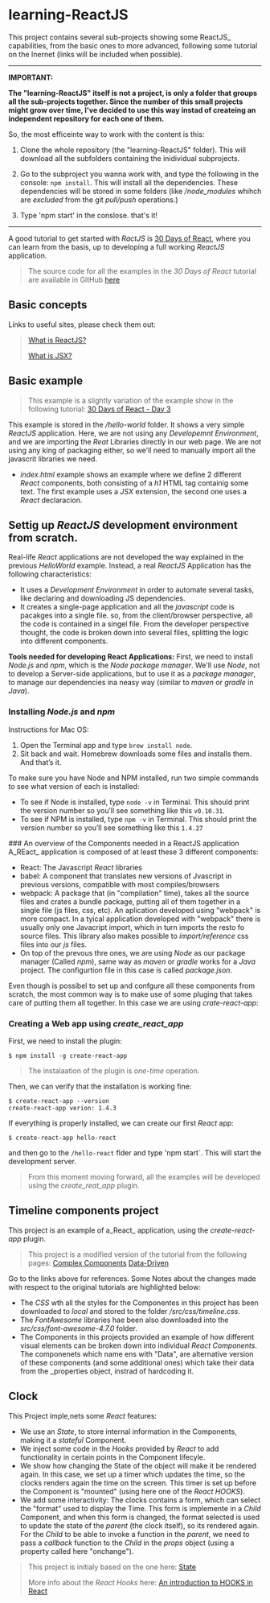 # learning-ReactJS
This project contains several sub-projects showing some ReactJS_ capabilities, from the basic ones to more advanced, following some tutorial on the Inernet (links will be included when possible).

---
**IMPORTANT:**

**The "learning-ReactJS" itself is not a project, is only a folder that groups all the sub-projects together. Since the number of this small projects might grow over time, I've decided to use this way instad of createing an independent repository for each one of them.**

So, the most efficeinte way to work with the content is this:

1. Clone the whole repository (the "learning-ReactJS" folder). This will download all the subfolders containing the inidividual subprojects. 

2. Go to the subproject you wanna work with, and type the following in the console: `npm install`. This will install all the dependencies. These dependencies will be stored in some folders (like _/node_modules_ whihch are _excluded_ from the git _pull/push_ operations.)

3. Type 'npm start' in the conslose. that's it!

---

A good tutorial to get started with _RactJS_ is [30 Days of React](https://www.fullstackreact.com/30-days-of-react/day-1/), where you can learn from the basis, up to developing a full working _ReactJS_ application.

> The source code for all the examples in the *30 Days of React* tutorial are available in GitHub [here](https://github.com/fullstackreact/30-days-of-react)


## Basic concepts

Links to useful sites, please check them out:
> [What is ReactJS?](https://www.fullstackreact.com/30-days-of-react/day-1/)
> 
> [What is JSX?](https://www.fullstackreact.com/30-days-of-react/day-2/)


## Basic example

> This example is a slightly variation of the example show in the following tutorial: [30 Days of React - Day 3](https://www.fullstackreact.com/30-days-of-react/day-3/)
 
This example is stored in the _/hello-world_ folder. It shows a very simple _ReactJS_ application. Here, we are not using any _Developemnt Environment_, and we are importing the _Reat_ Libraries directly in our web page. We are not using any king of packaging either, so we'll need to manually import all the javascrit libraries we need. 

* _index.html_ example shows an example where we define 2 different _React_ components, both consisting of a *h1* HTML tag containig some text. The first  example uses a _JSX_ extension, the second one uses a _React_ declaracion.


## Settig up _ReactJS_ development environment from scratch.

Real-life _React_ applications are not developed the way explained in the previous _HelloWorld_ example. Instead, a real _ReactJS_ Application has the following characteristics:

* It uses a _Development Environment_ in order to automate several tasks, like declaring and downloading JS dependencies.
* It creates a single-page application and all the _javascript_ code is pacakges into a single file. so, from the client/browser perspective, all the code is contained in a singel file. From the developer perspective thought, the code is broken down into several files, splitting the logic into different components.

**Tools needed for developing React Applications:**
First, we need to install _Node.js_ and _npm_, which is the _Node package manager_. We'll use _Node_, not to develop a Server-side applications, but to use it as a _package manager_, to manage our dependencies ina neasy way (similar to _maven_ or _gradle_ in _Java_).

### Installing _Node.js_ and _npm_
Instructions for Mac OS:

 1. Open the Terminal app and type `brew install node`.
 2. Sit back and wait. Homebrew downloads some files and installs them. And that’s it.

To make sure you have Node and NPM installed, run two simple commands to see what version of each is installed:

 * To see if Node is installed, type `node -v` in Terminal. This should print the version number so you’ll see something like this `v0.10.31`.
 * To see if NPM is installed, type `npm -v` in Terminal. This should print the version number so you’ll see something like this `1.4.27`

### An overview of the Components needed in a ReactJS application
A_REact_ application is composed of at least these 3 different components:

* React: The Javascript _React_ libraries
* babel: A component that translates new versions of Jvascript in previous versions, compatible with most compiles/browsers
* webpack: A package that (in "compilation" time), takes all the source files and crates a bundle package, putting all of them together in a single file (js files, css, etc). An aplication developed using "webpack" is more compact. In a tyical application developed with "webpack" there is usually only one Javacript import, which in turn imports the resto fo source files. This library also makes possible to _import/reference_ css files into our _js_ files.
* On top of the prevous thre ones, we are using _Node_ as our package manager (Called _npm_), same way as _maven_ or _gradle_ works for a _Java_ project.  The configurtion file in this case is called _package.json_.


Even though is possibel to set up and confgure all these components from scratch, the most common way is to make use of some pluging that takes care of putting them all together. In this case we are using *crate-react-app*:

### Creating a Web app using _create_react_app_

First, we need to install the plugin:
```
$ npm install -g create-react-app
```

> The instalaation of the plugin is *one-time* operation.

Then, we can verify that the installation is working fine:

```
$ create-react-app --version
create-react-app verion: 1.4.3
```

If everything is properly installed, we can create our first _React_ app:
```
$ create-react-app hello-react
```

and then go to the `/hello-react` flder and type 'npm start`. This will start the development server.

> From this moment moving forward, all the examples will be developed using the *create_reat_app* plugin.


## Timeline components project

This project is an example of a_React_ application, using the *create-react-app* plugin.

> This project is a modified version of the tutorial from the following pages:
> [Complex Components](https://www.fullstackreact.com/30-days-of-react/day-4/)
> [Data-Driven](https://www.fullstackreact.com/30-days-of-react/day-5/)

Go to the links above for references. Some Notes about the changes made with respect to the original tutorials are highlighted below:

* The *CSS* wth all the styles for the Componentes in this project has been downloaded to _local_ and stored to the folder _/src/css/timeline.css_.
* The _FontAwesome_ libraries hae been also downloaded into the _src/css/font-awesome-4.7.0_ folder.
* The Components in this projects provided an example of how different visual elements can be broken down into individual _React Components_. The componenets which name ens with "Data", are alternative version of these components (and some additional ones) which take their data from the _properties object, instrad of hardcoding it.

## Clock

This Project imple,nets some _React_ features:

* We use an _State_, to store internal information in the Components, making it a _stateful_ Component.
* We inject some code in the _Hooks_ provided by _React_ to add functionality in certain points in the Component lifecyle.
* We show how changing the State of the object will make it be rendered again. In this case, we set up a timer which updates the time, so the clocks renders again the time on the screen. This timer is set up before the Component is "mounted" (using here one of the _React HOOKS_).
* We add some interactivity: The clocks contains a form, which can select the "format" used to display the Time. This form is implemente in a _Child_ Component, and when this form is changed, the format selected is used to update the state of the _parent_ (the clock itself), so its rendered again. For the _Child_ to be able to invoke a function in the _parent_, we need to pass a _callback_ function to the _Child_ in the _props_ object (using a property called here "onchange").


> This project is initialy based on the one here: [State](https://www.fullstackreact.com/30-days-of-react/day-6/)
> 
> More info about the _React Hooks_ here: [An introduction to HOOKS in React](https://www.fullstackreact.com/articles/an-introduction-to-hooks-in-react/)


